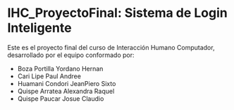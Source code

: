 # IHC_ProyectoFinal: Sistema de Login Inteligente

Este es el proyecto final del curso de Interacción Humano Computador, desarrollado por el equipo conformado por:
- Boza Portilla Yordano Hernan
- Cari Lipe Paul Andree
- Huamani Condori JeanPiero Sixto
- Quispe Arratea Alexandra Raquel
- Quispe Paucar Josue Claudio
  
